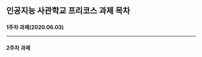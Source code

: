 인공지능 사관학교 프리코스 과제 목차
---------------------------------

<h4>1주차 과제(2020.06.03)

---------------------------------

<h4>2주차 과제
